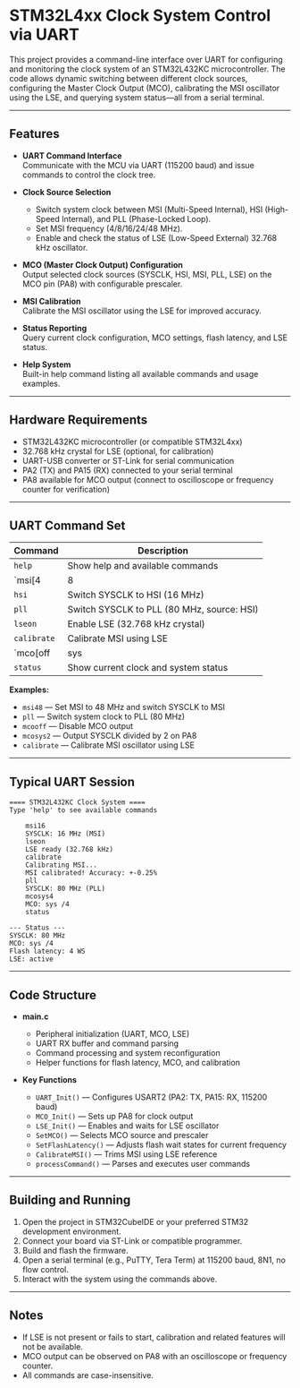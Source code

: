# STM32L4xx Clock System Control via UART

This project provides a command-line interface over UART for configuring and monitoring the clock system of an STM32L432KC microcontroller. The code allows dynamic switching between different clock sources, configuring the Master Clock Output (MCO), calibrating the MSI oscillator using the LSE, and querying system status—all from a serial terminal.

---

## Features

- **UART Command Interface**  
  Communicate with the MCU via UART (115200 baud) and issue commands to control the clock tree.

- **Clock Source Selection**  
  - Switch system clock between MSI (Multi-Speed Internal), HSI (High-Speed Internal), and PLL (Phase-Locked Loop).
  - Set MSI frequency (4/8/16/24/48 MHz).
  - Enable and check the status of LSE (Low-Speed External) 32.768 kHz oscillator.

- **MCO (Master Clock Output) Configuration**  
  Output selected clock sources (SYSCLK, HSI, MSI, PLL, LSE) on the MCO pin (PA8) with configurable prescaler.

- **MSI Calibration**  
  Calibrate the MSI oscillator using the LSE for improved accuracy.

- **Status Reporting**  
  Query current clock configuration, MCO settings, flash latency, and LSE status.

- **Help System**  
  Built-in help command listing all available commands and usage examples.

---

## Hardware Requirements

- STM32L432KC microcontroller (or compatible STM32L4xx)
- 32.768 kHz crystal for LSE (optional, for calibration)
- UART-USB converter or ST-Link for serial communication
- PA2 (TX) and PA15 (RX) connected to your serial terminal
- PA8 available for MCO output (connect to oscilloscope or frequency counter for verification)

---

## UART Command Set

| Command                | Description                                                        |
|------------------------|--------------------------------------------------------------------|
| `help`                 | Show help and available commands                                   |
| `msi[4|8|16|24|48]`    | Set MSI frequency in MHz (e.g., msi16 for 16 MHz)                |
| `hsi`                  | Switch SYSCLK to HSI (16 MHz)                                     |
| `pll`                  | Switch SYSCLK to PLL (80 MHz, source: HSI)                        |
| `lseon`                | Enable LSE (32.768 kHz crystal)                                   |
| `calibrate`            | Calibrate MSI using LSE                                            |
| `mco[off|sys|hsi|msi|pll|lse][1|2|4]` | Configure MCO output source and prescaler (e.g., mcosys2 for SYSCLK/2) |
| `status`               | Show current clock and system status                               |

**Examples:**
- `msi48` — Set MSI to 48 MHz and switch SYSCLK to MSI
- `pll` — Switch system clock to PLL (80 MHz)
- `mcooff` — Disable MCO output
- `mcosys2` — Output SYSCLK divided by 2 on PA8
- `calibrate` — Calibrate MSI oscillator using LSE

---

## Typical UART Session

```
==== STM32L432KC Clock System ====
Type 'help' to see available commands

    msi16
    SYSCLK: 16 MHz (MSI)
    lseon
    LSE ready (32.768 kHz)
    calibrate
    Calibrating MSI...
    MSI calibrated! Accuracy: +-0.25%
    pll
    SYSCLK: 80 MHz (PLL)
    mcosys4
    MCO: sys /4
    status

--- Status ---
SYSCLK: 80 MHz
MCO: sys /4
Flash latency: 4 WS
LSE: active
```

---

## Code Structure

- **main.c**  
  - Peripheral initialization (UART, MCO, LSE)
  - UART RX buffer and command parsing
  - Command processing and system reconfiguration
  - Helper functions for flash latency, MCO, and calibration

- **Key Functions**
  - `UART_Init()` — Configures USART2 (PA2: TX, PA15: RX, 115200 baud)
  - `MCO_Init()` — Sets up PA8 for clock output
  - `LSE_Init()` — Enables and waits for LSE oscillator
  - `SetMCO()` — Selects MCO source and prescaler
  - `SetFlashLatency()` — Adjusts flash wait states for current frequency
  - `CalibrateMSI()` — Trims MSI using LSE reference
  - `processCommand()` — Parses and executes user commands

---

## Building and Running

1. Open the project in STM32CubeIDE or your preferred STM32 development environment.
2. Connect your board via ST-Link or compatible programmer.
3. Build and flash the firmware.
4. Open a serial terminal (e.g., PuTTY, Tera Term) at 115200 baud, 8N1, no flow control.
5. Interact with the system using the commands above.

---

## Notes

- If LSE is not present or fails to start, calibration and related features will not be available.
- MCO output can be observed on PA8 with an oscilloscope or frequency counter.
- All commands are case-insensitive.

